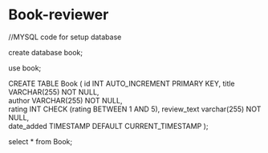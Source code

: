 # Book-reviewer

//MYSQL code for setup database

create database book;

use book;

CREATE TABLE Book (
    id INT AUTO_INCREMENT PRIMARY KEY, 
    title VARCHAR(255) NOT NULL,       
    author VARCHAR(255) NOT NULL,      
    rating INT CHECK (rating BETWEEN 1 AND 5), 
    review_text varchar(255) NOT NULL,         
    date_added TIMESTAMP DEFAULT CURRENT_TIMESTAMP 
);




select * from Book;
